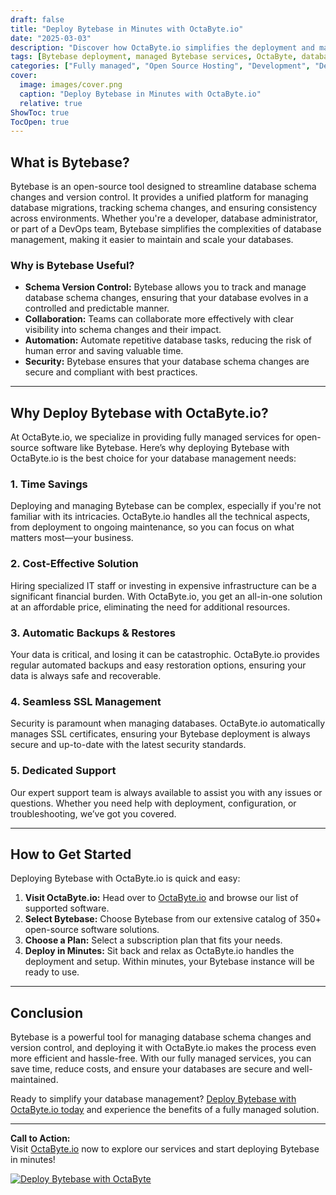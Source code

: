 ```yaml
---
draft: false
title: "Deploy Bytebase in Minutes with OctaByte.io"
date: "2025-03-03"
description: "Discover how OctaByte.io simplifies the deployment and management of Bytebase, an open-source database schema change and version control tool. Save time, reduce costs, and enjoy seamless database management with OctaByte's fully managed services."
tags: [Bytebase deployment, managed Bytebase services, OctaByte, database schema management, open-source database tools, automated database backups, SSL management, cost-effective database solutions]
categories: ["Fully managed", "Open Source Hosting", "Development", "Dev Tools", "Bytebase"]
cover:
  image: images/cover.png
  caption: "Deploy Bytebase in Minutes with OctaByte.io"
  relative: true
ShowToc: true
TocOpen: true
---
```



## What is Bytebase?

Bytebase is an open-source tool designed to streamline database schema changes and version control. It provides a unified platform for managing database migrations, tracking schema changes, and ensuring consistency across environments. Whether you're a developer, database administrator, or part of a DevOps team, Bytebase simplifies the complexities of database management, making it easier to maintain and scale your databases.

### Why is Bytebase Useful?

- **Schema Version Control:** Bytebase allows you to track and manage database schema changes, ensuring that your database evolves in a controlled and predictable manner.
- **Collaboration:** Teams can collaborate more effectively with clear visibility into schema changes and their impact.
- **Automation:** Automate repetitive database tasks, reducing the risk of human error and saving valuable time.
- **Security:** Bytebase ensures that your database schema changes are secure and compliant with best practices.

---

## Why Deploy Bytebase with OctaByte.io?

At OctaByte.io, we specialize in providing fully managed services for open-source software like Bytebase. Here’s why deploying Bytebase with OctaByte.io is the best choice for your database management needs:

### 1. **Time Savings**
Deploying and managing Bytebase can be complex, especially if you're not familiar with its intricacies. OctaByte.io handles all the technical aspects, from deployment to ongoing maintenance, so you can focus on what matters most—your business.

### 2. **Cost-Effective Solution**
Hiring specialized IT staff or investing in expensive infrastructure can be a significant financial burden. With OctaByte.io, you get an all-in-one solution at an affordable price, eliminating the need for additional resources.

### 3. **Automatic Backups & Restores**
Your data is critical, and losing it can be catastrophic. OctaByte.io provides regular automated backups and easy restoration options, ensuring your data is always safe and recoverable.

### 4. **Seamless SSL Management**
Security is paramount when managing databases. OctaByte.io automatically manages SSL certificates, ensuring your Bytebase deployment is always secure and up-to-date with the latest security standards.

### 5. **Dedicated Support**
Our expert support team is always available to assist you with any issues or questions. Whether you need help with deployment, configuration, or troubleshooting, we’ve got you covered.

---

## How to Get Started

Deploying Bytebase with OctaByte.io is quick and easy:

1. **Visit OctaByte.io:** Head over to [OctaByte.io](https://octabyte.io) and browse our list of supported software.
2. **Select Bytebase:** Choose Bytebase from our extensive catalog of 350+ open-source software solutions.
3. **Choose a Plan:** Select a subscription plan that fits your needs.
4. **Deploy in Minutes:** Sit back and relax as OctaByte.io handles the deployment and setup. Within minutes, your Bytebase instance will be ready to use.

---

## Conclusion

Bytebase is a powerful tool for managing database schema changes and version control, and deploying it with OctaByte.io makes the process even more efficient and hassle-free. With our fully managed services, you can save time, reduce costs, and ensure your databases are secure and well-maintained.

Ready to simplify your database management? [Deploy Bytebase with OctaByte.io today](https://octabyte.io) and experience the benefits of a fully managed solution.

---

**Call to Action:**  
Visit [OctaByte.io](https://octabyte.io) now to explore our services and start deploying Bytebase in minutes!

[![Deploy Bytebase with OctaByte](/images/deploy-on-octabyte.png)](https://octabyte.io/fully-managed-open-source-services/development/dev-tools/bytebase)
